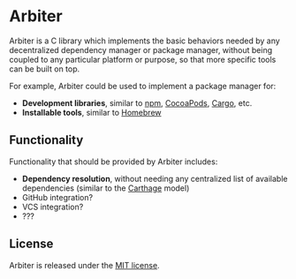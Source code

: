 # Arbiter

Arbiter is a C library which implements the basic behaviors needed by any decentralized dependency manager or package manager, without being coupled to any particular platform or purpose, so that more specific tools can be built on top.

For example, Arbiter could be used to implement a package manager for:

 * **Development libraries**, similar to [npm](http://npmjs.com), [CocoaPods](https://cocoapods.org), [Cargo](https://github.com/rust-lang/cargo), etc.
 * **Installable tools**, similar to [Homebrew](http://brew.sh)

## Functionality

Functionality that should be provided by Arbiter includes:

 * **Dependency resolution**, without needing any centralized list of available dependencies (similar to the [Carthage](https://github.com/Carthage/Carthage) model)
 * GitHub integration?
 * VCS integration?
 * ???

## License

Arbiter is released under the [MIT license](LICENSE.md).
